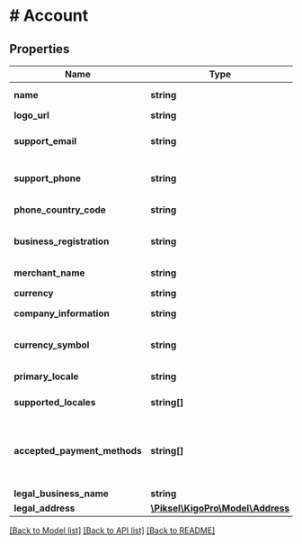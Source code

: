 # # Account

## Properties

Name | Type | Description | Notes
------------ | ------------- | ------------- | -------------
**name** | **string** | Account Name | [optional]
**logo_url** | **string** |  | [optional]
**support_email** | **string** | General support email | [optional]
**support_phone** | **string** | General support phone | [optional]
**phone_country_code** | **string** | Phone country code | [optional]
**business_registration** | **string** | Business Registration Number | [optional]
**merchant_name** | **string** | Merchant Name | [optional]
**currency** | **string** | Currency | [optional]
**company_information** | **string** | Htmlencoded text | [optional]
**currency_symbol** | **string** | Currency Symbol ($, £, ...) | [optional]
**primary_locale** | **string** | en-US, it-IT, ... | [optional]
**supported_locales** | **string[]** | en-US, it-IT, ... | [optional]
**accepted_payment_methods** | **string[]** | Credit card brands which the PMC accepts for booking payment | [optional]
**legal_business_name** | **string** |  | [optional]
**legal_address** | [**\Piksel\KigoPro\Model\Address**](Address.md) |  | [optional]

[[Back to Model list]](../../README.md#models) [[Back to API list]](../../README.md#endpoints) [[Back to README]](../../README.md)
